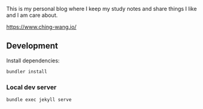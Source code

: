 This is my personal blog where I keep my study notes and share things I like and I am care about.

https://www.ching-wang.io/

## Development

Install dependencies:

```bash
bundler install
```

### Local dev server

```bash
bundle exec jekyll serve
```
